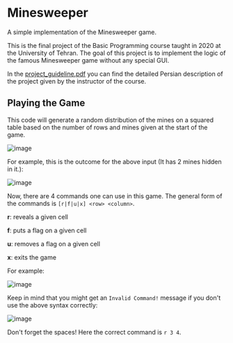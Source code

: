 # Minesweeper
A simple implementation of the Minesweeper game.

This is the final project of the Basic Programming course taught in 2020 at the University of Tehran. The goal of this project is to implement the logic of the famous Minesweeper game without any special GUI.

In the [project_guideline.pdf](https://github.com/hfanahita/Minesweeper/blob/main/project_guideline.pdf) you can find the detailed Persian description of the project given by the instructor of the course.

## Playing the Game
This code will generate a random distribution of the mines on a squared table based on the number of rows and mines given at the start of the game.

![image](https://github.com/hfanahita/Minesweeper/assets/42890482/b776c113-3b88-4e2f-8fa8-fe3fd7f8ce36)

For example, this is the outcome for the above input (It has 2 mines hidden in it.):

![image](https://github.com/hfanahita/Minesweeper/assets/42890482/2ca0d1ba-2c47-40ad-bd1c-6f329b1e2711)


Now, there are 4 commands one can use in this game. The general form of the commands is `[r|f|u|x] <row> <column>`.

**r**: reveals a given cell

**f**: puts a flag on a given cell

**u**: removes a flag on a given cell

**x**: exits the game

For example:

![image](https://github.com/hfanahita/Minesweeper/assets/42890482/dbde1a92-0a54-44c7-ba85-901cbf1b4af3)

Keep in mind that you might get an `Invalid Command!` message if you don't use the above syntax correctly:

![image](https://github.com/hfanahita/Minesweeper/assets/42890482/0e0cd56b-5f4d-4275-959d-419d51047c03)

Don't forget the spaces! Here the correct command is `r 3 4`.
